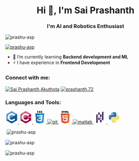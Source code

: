 <h1 align="center">Hi 👋, I'm Sai Prashanth</h1>
<h3 align="center">I'm AI and Robotics Enthusiast</h3>

<p align="left"> <img src="https://komarev.com/ghpvc/?username=prashu-asp&label=Profile%20views&color=0e75b6&style=flat" alt="prashu-asp" /> </p>

<p align="left"> <a href="https://github.com/ryo-ma/github-profile-trophy"><img src="https://github-profile-trophy.vercel.app/?username=prashu-asp" alt="prashu-asp" /></a> </p>

- 🌱 I’m currently learning **Backend development and  ML**
- ⚡ I have experience in **Frontend Development**

<h3 align="left">Connect with me:</h3>
<p align="left">
<a href="https://www.linkedin.com/in/sai-prashanth-akuthota/" target="blank"><img align="center" src="https://raw.githubusercontent.com/rahuldkjain/github-profile-readme-generator/master/src/images/icons/Social/linked-in-alt.svg" alt="Sai Prashanth Akuthota" height="30" width="40" /></a>
<a href="https://instagram.com/prashanth.72" target="blank"><img align="center" src="https://cdn.jsdelivr.net/npm/simple-icons@3.0.1/icons/instagram.svg" alt="prashanth.72" height="30" width="40" /></a>
</p>

<h3 align="left">Languages and Tools:</h3>
<p align="left"> <a href="https://www.cprogramming.com/" target="_blank" rel="noreferrer"> <img src="https://raw.githubusercontent.com/devicons/devicon/master/icons/c/c-original.svg" alt="c" width="40" height="40"/> </a> <a href="https://www.w3schools.com/cpp/" target="_blank" rel="noreferrer"> <img src="https://raw.githubusercontent.com/devicons/devicon/master/icons/cplusplus/cplusplus-original.svg" alt="cplusplus" width="40" height="40"/> </a> <a href="https://www.w3schools.com/css/" target="_blank" rel="noreferrer"> <img src="https://raw.githubusercontent.com/devicons/devicon/master/icons/css3/css3-original-wordmark.svg" alt="css3" width="40" height="40"/> </a> <a href="https://git-scm.com/" target="_blank" rel="noreferrer"> <img src="https://www.vectorlogo.zone/logos/git-scm/git-scm-icon.svg" alt="git" width="40" height="40"/> </a> <a href="https://www.w3.org/html/" target="_blank" rel="noreferrer"> <img src="https://raw.githubusercontent.com/devicons/devicon/master/icons/html5/html5-original-wordmark.svg" alt="html5" width="40" height="40"/> </a> <a href="https://www.mathworks.com/" target="_blank" rel="noreferrer"> <img src="https://upload.wikimedia.org/wikipedia/commons/2/21/Matlab_Logo.png" alt="matlab" width="40" height="40"/> </a>  <a href="https://pandas.pydata.org/" target="_blank" rel="noreferrer"> <img src="https://raw.githubusercontent.com/devicons/devicon/2ae2a900d2f041da66e950e4d48052658d850630/icons/pandas/pandas-original.svg" alt="pandas" width="40" height="40"/> </a> <a href="https://www.python.org" target="_blank" rel="noreferrer"> <img src="https://raw.githubusercontent.com/devicons/devicon/master/icons/python/python-original.svg" alt="python" width="40" height="40"/> </a>  </p>

<p>&nbsp;<img align="center" src="https://github-readme-stats.vercel.app/api?username=prashu-asp&show_icons=true&locale=en" alt="prashu-asp" /></p>

<p><img align="center" src="https://github-readme-stats.vercel.app/api/top-langs?username=prashu-asp&show_icons=true&locale=en&layout=compact" alt="prashu-asp" /></p>

<p><img align="center" src="https://github-readme-streak-stats.herokuapp.com/?user=prashu-asp&" alt="prashu-asp" /></p>
